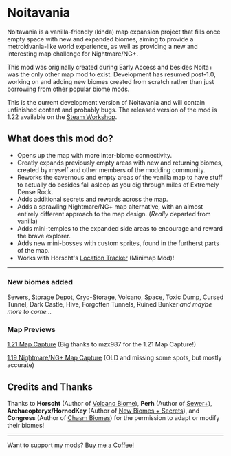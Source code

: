 # Noitavania
Noitavania is a vanilla-friendly (kinda) map expansion project that fills once empty space with new and expanded biomes, aiming to provide a metroidvania-like world experience, as well as providing a new and interesting map challenge for Nightmare/NG+.

This mod was originally created during Early Access and besides Noita+ was the only other map mod to exist. Development has resumed post-1.0, working on and adding new biomes created from scratch rather than just borrowing from other popular biome mods.

This is the current development version of Noitavania and will contain unfinished content and probably bugs. The released version of the mod is 1.22 available on the [Steam Workshop](https://steamcommunity.com/sharedfiles/filedetails/?id=2263080245).

## What does this mod do?
* Opens up the map with more inter-biome connectivity.
* Greatly expands previously empty areas with new and returning biomes, created by myself and other members of the modding community.
* Reworks the cavernous and empty areas of the vanilla map to have stuff to actually do besides fall asleep as you dig through miles of Extremely Dense Rock.
* Adds additional secrets and rewards across the map.
* Adds a sprawling Nightmare/NG+ map alternative, with an almost entirely different approach to the map design. (_Really_ departed from vanilla)
* Adds mini-temples to the expanded side areas to encourage and reward the brave explorer.
* Adds new mini-bosses with custom sprites, found in the furtherst parts of the map.
* Works with Horscht's [Location Tracker](https://steamcommunity.com/sharedfiles/filedetails/?id=2227903743) (Minimap Mod)!
- - - -
### New biomes added
Sewers, Storage Depot, Cryo-Storage, Volcano, Space, Toxic Dump, Cursed Tunnel, Dark Castle, Hive, Forgotten Tunnels, Ruined Bunker _and maybe more to come..._
### Map Previews
[1.21 Map Capture](https://easyzoom.com/image/243831) (Big thanks to mzx987 for the 1.21 Map Capture!)

[1.19 Nightmare/NG+ Map Capture](https://easyzoom.com/image/243834) (OLD and missing some spots, but mostly accurate)

## Credits and Thanks
Thanks to __Horscht__ (Author of [Volcano Biome](https://steamcommunity.com/sharedfiles/filedetails/?id=2028431626)), __Perh__ (Author of [Sewer+](https://steamcommunity.com/sharedfiles/filedetails/?id=1976633201)), __Archaeopteryx/HornedKey__ (Author of 
[New Biomes + Secrets](https://steamcommunity.com/sharedfiles/filedetails/?id=1985575640)), and __Congress__ (Author of [Chasm Biomes](https://steamcommunity.com/sharedfiles/filedetails/?id=2334635191)) for the permission to adapt or modify their biomes!
- - - -
Want to support my mods? [Buy me a Coffee!](https://ko-fi.com/tanksy)